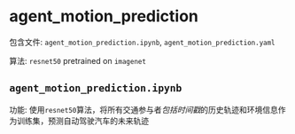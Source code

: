 # agent_motion_prediction

包含文件: `agent_motion_prediction.ipynb`, `agent_motion_prediction.yaml`

算法: `resnet50` pretrained on `imagenet`

## `agent_motion_prediction.ipynb`

功能: 使用`resnet50`算法，将所有交通参与者*包括时间戳*的历史轨迹和环境信息作为训练集，预测自动驾驶汽车的未来轨迹